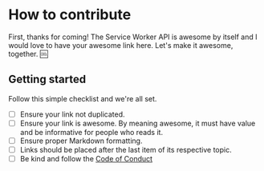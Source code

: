 # How to contribute

First, thanks for coming! The Service Worker API is awesome by itself and I would love to have your awesome link here. Let's make it awesome, together. :cool:

## Getting started

Follow this simple checklist and we're all set.

- [ ] Ensure your link not duplicated.
- [ ] Ensure your link is awesome. By meaning awesome, it must have value and be informative for people who reads it.
- [ ] Ensure proper Markdown formatting.
- [ ] Links should be placed after the last item of its respective topic.
- [ ] Be kind and follow the [Code of Conduct](code-of-conduct.md)
